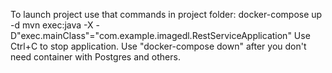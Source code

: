 To launch project use that commands in project folder:
docker-compose up -d
mvn exec:java -X -D"exec.mainClass"="com.example.imagedl.RestServiceApplication"
Use Ctrl+C to stop application.
Use "docker-compose down" after you don't need container with Postgres and others.
